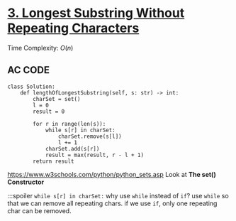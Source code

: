 # [3. Longest Substring Without Repeating Characters](https://leetcode.com/problems/longest-substring-without-repeating-characters/)


Time Complexity: $O(n)$


## AC CODE

```
class Solution:
    def lengthOfLongestSubstring(self, s: str) -> int:
        charSet = set()
        l = 0
        result = 0

        for r in range(len(s)):
            while s[r] in charSet:
                charSet.remove(s[l])
                l += 1
            charSet.add(s[r])
            result = max(result, r - l + 1)
        return result
```


https://www.w3schools.com/python/python_sets.asp
Look at **The set() Constructor**



:::spoiler ```while s[r] in charSet:```  why use ```while``` instead of ```if```?
use ```while``` so that we can remove all repeating chars.
if we use ```if```, only one repeating char can be removed.
